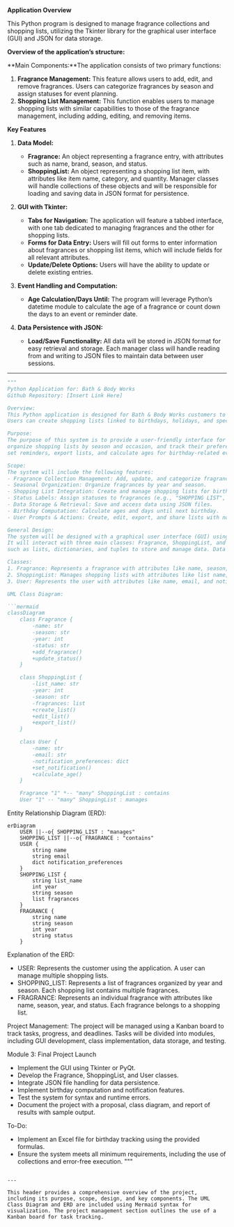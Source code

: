 ﻿**Application Overview**

This Python program is designed to manage fragrance collections and shopping lists, utilizing the Tkinter library for the graphical user interface (GUI) and JSON for data storage.

**Overview of the application’s structure:**

**Main Components:**The application consists of two primary functions:

1. **Fragrance Management:** This feature allows users to add, edit, and remove fragrances. Users can categorize fragrances by season and assign statuses for event planning.
2. **Shopping List Management:** This function enables users to manage shopping lists with similar capabilities to those of the fragrance management, including adding, editing, and removing items.

**Key Features**

1. **Data Model:**

   - **Fragrance:** An object representing a fragrance entry, with attributes such as name, brand, season, and status.
   - **ShoppingList:** An object representing a shopping list item, with attributes like item name, category, and quantity.
     Manager classes will handle collections of these objects and will be responsible for loading and saving data in JSON format for persistence.
2. **GUI with Tkinter:**

   - **Tabs for Navigation:** The application will feature a tabbed interface, with one tab dedicated to managing fragrances and the other for shopping lists.
   - **Forms for Data Entry:** Users will fill out forms to enter information about fragrances or shopping list items, which will include fields for all relevant attributes.
   - **Update/Delete Options:** Users will have the ability to update or delete existing entries.
3. **Event Handling and Computation:**

   - **Age Calculation/Days Until:** The program will leverage Python’s datetime module to calculate the age of a fragrance or count down the days to an event or reminder date.
4. **Data Persistence with JSON:**

   - **Load/Save Functionality:** All data will be stored in JSON format for easy retrieval and storage. Each manager class will handle reading from and writing to JSON files to maintain data between user sessions.

---

```python
"""
Python Application for: Bath & Body Works
Github Repository: [Insert Link Here]

Overview:
This Python application is designed for Bath & Body Works customers to log and track their favorite fragrances by year and season. 
Users can create shopping lists linked to birthdays, holidays, and special occasions, organizing purchases by week, day, and year.

Purpose:
The purpose of this system is to provide a user-friendly interface for customers to manage their fragrance collections, 
organize shopping lists by season and occasion, and track their preferences over time. The system will also allow users to 
set reminders, export lists, and calculate ages for birthday-related events.

Scope:
The system will include the following features:
- Fragrance Collection Management: Add, update, and categorize fragrances.
- Seasonal Organization: Organize fragrances by year and season.
- Shopping List Integration: Create and manage shopping lists for birthdays, holidays, and special events.
- Status Labels: Assign statuses to fragrances (e.g., "SHOPPING LIST", "I Have Not Smelled", "I Like This One").
- Data Storage & Retrieval: Save and access data using JSON files.
- Birthday Computation: Calculate ages and days until next birthday.
- User Prompts & Actions: Create, edit, export, and share lists with notifications.

General Design:
The system will be designed with a graphical user interface (GUI) using a library such as Tkinter or PyQt. 
It will interact with three main classes: Fragrance, ShoppingList, and User. The system will utilize collections 
such as lists, dictionaries, and tuples to store and manage data. Data will be persisted using JSON files.

Classes:
1. Fragrance: Represents a fragrance with attributes like name, season, year, and status.
2. ShoppingList: Manages shopping lists with attributes like list name, year, season, and associated fragrances.
3. User: Represents the user with attributes like name, email, and notification preferences.

UML Class Diagram:

```mermaid
classDiagram
    class Fragrance {
        -name: str
        -season: str
        -year: int
        -status: str
        +add_fragrance()
        +update_status()
    }

    class ShoppingList {
        -list_name: str
        -year: int
        -season: str
        -fragrances: list
        +create_list()
        +edit_list()
        +export_list()
    }

    class User {
        -name: str
        -email: str
        -notification_preferences: dict
        +set_notification()
        +calculate_age()
    }

    Fragrance "1" *-- "many" ShoppingList : contains
    User "1" -- "many" ShoppingList : manages
```

Entity Relationship Diagram (ERD):

```mermaid
erDiagram
    USER ||--o{ SHOPPING_LIST : "manages"
    SHOPPING_LIST ||--o{ FRAGRANCE : "contains"
    USER {
        string name
        string email
        dict notification_preferences
    }
    SHOPPING_LIST {
        string list_name
        int year
        string season
        list fragrances
    }
    FRAGRANCE {
        string name
        string season
        int year
        string status
    }
```

Explanation of the ERD:

- USER: Represents the customer using the application. A user can manage multiple shopping lists.
- SHOPPING_LIST: Represents a list of fragrances organized by year and season. Each shopping list contains multiple fragrances.
- FRAGRANCE: Represents an individual fragrance with attributes like name, season, year, and status. Each fragrance belongs to a shopping list.

Project Management:
The project will be managed using a Kanban board to track tasks, progress, and deadlines. Tasks will be divided into modules,
including GUI development, class implementation, data storage, and testing.

Module 3: Final Project Launch

- Implement the GUI using Tkinter or PyQt.
- Develop the Fragrance, ShoppingList, and User classes.
- Integrate JSON file handling for data persistence.
- Implement birthday computation and notification features.
- Test the system for syntax and runtime errors.
- Document the project with a proposal, class diagram, and report of results with sample output.

To-Do:

- Implement an Excel file for birthday tracking using the provided formulas.
- Ensure the system meets all minimum requirements, including the use of collections and error-free execution.
  """

```

---

This header provides a comprehensive overview of the project, including its purpose, scope, design, and key components. The UML Class Diagram and ERD are included using Mermaid syntax for visualization. The project management section outlines the use of a Kanban board for task tracking.
```
